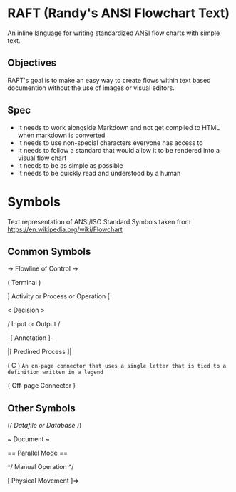 # RAFT (Randy's ANSI Flowchart Text)
An inline language for writing standardized [ANSI](https://www.ansi.org/) flow charts with simple text.

## Objectives

RAFT's goal is to make an easy way to create flows within text based documention without the use of images or visual editors. 

## Spec

* It needs to work alongside Markdown and not get compiled to HTML when markdown is converted
* It needs to use non-special characters everyone has access to
* It needs to follow a standard that would allow it to be rendered into a visual flow chart
* It needs to be as simple as possible
* It needs to be quickly read and understood by a human

# Symbols

Text representation of ANSI/ISO Standard Symbols taken from https://en.wikipedia.org/wiki/Flowchart

## Common Symbols

-> Flowline of Control ->

( Terminal )

] Activity or Process or Operation [

< Decision >

/ Input or Output /

-[ Annotation ]-

|[ Predined Process ]|

( C ) `An on-page connector that uses a single letter that is tied to a definition written in a legend`

{ Off-page Connector }

## Other Symbols

(_( Datafile or Database )_)

~ Document ~

== Parallel Mode ==

^/ Manual Operation ^/

[ Physical Movement ]=>
